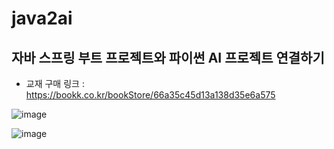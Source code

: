 # java2ai
## 자바 스프링 부트 프로젝트와 파이썬 AI 프로젝트 연결하기
* 교재 구매 링크 : https://bookk.co.kr/bookStore/66a35c45d13a138d35e6a575

![image](https://github.com/user-attachments/assets/efdcd972-df0f-4a95-85db-db10862f8dd8)

![image](https://github.com/user-attachments/assets/bde14354-e9e0-4939-90d1-7ae089d1d49e)
